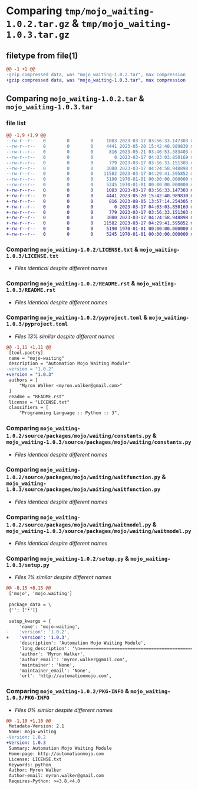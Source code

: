 # Comparing `tmp/mojo_waiting-1.0.2.tar.gz` & `tmp/mojo_waiting-1.0.3.tar.gz`

## filetype from file(1)

```diff
@@ -1 +1 @@
-gzip compressed data, was "mojo_waiting-1.0.2.tar", max compression
+gzip compressed data, was "mojo_waiting-1.0.3.tar", max compression
```

## Comparing `mojo_waiting-1.0.2.tar` & `mojo_waiting-1.0.3.tar`

### file list

```diff
@@ -1,9 +1,9 @@
--rw-r--r--   0        0        0     1083 2023-03-17 03:56:33.147303 mojo_waiting-1.0.2/LICENSE.txt
--rw-r--r--   0        0        0     4441 2023-05-20 15:42:40.989830 mojo_waiting-1.0.2/README.rst
--rw-r--r--   0        0        0      816 2023-05-21 03:46:53.383403 mojo_waiting-1.0.2/pyproject.toml
--rw-r--r--   0        0        0        0 2023-03-17 04:03:03.850169 mojo_waiting-1.0.2/source/packages/mojo/waiting/__init__.py
--rw-r--r--   0        0        0      779 2023-03-17 03:56:33.151303 mojo_waiting-1.0.2/source/packages/mojo/waiting/constants.py
--rw-r--r--   0        0        0     3080 2023-03-17 04:24:58.948898 mojo_waiting-1.0.2/source/packages/mojo/waiting/waitfunction.py
--rw-r--r--   0        0        0    11582 2023-03-17 04:29:41.595852 mojo_waiting-1.0.2/source/packages/mojo/waiting/waitmodel.py
--rw-r--r--   0        0        0     5190 1970-01-01 00:00:00.000000 mojo_waiting-1.0.2/setup.py
--rw-r--r--   0        0        0     5245 1970-01-01 00:00:00.000000 mojo_waiting-1.0.2/PKG-INFO
+-rw-r--r--   0        0        0     1083 2023-03-17 03:56:33.147303 mojo_waiting-1.0.3/LICENSE.txt
+-rw-r--r--   0        0        0     4441 2023-05-20 15:42:40.989830 mojo_waiting-1.0.3/README.rst
+-rw-r--r--   0        0        0      816 2023-08-05 13:57:14.254305 mojo_waiting-1.0.3/pyproject.toml
+-rw-r--r--   0        0        0        0 2023-03-17 04:03:03.850169 mojo_waiting-1.0.3/source/packages/mojo/waiting/__init__.py
+-rw-r--r--   0        0        0      779 2023-03-17 03:56:33.151303 mojo_waiting-1.0.3/source/packages/mojo/waiting/constants.py
+-rw-r--r--   0        0        0     3080 2023-03-17 04:24:58.948898 mojo_waiting-1.0.3/source/packages/mojo/waiting/waitfunction.py
+-rw-r--r--   0        0        0    11582 2023-03-17 04:29:41.595852 mojo_waiting-1.0.3/source/packages/mojo/waiting/waitmodel.py
+-rw-r--r--   0        0        0     5190 1970-01-01 00:00:00.000000 mojo_waiting-1.0.3/setup.py
+-rw-r--r--   0        0        0     5245 1970-01-01 00:00:00.000000 mojo_waiting-1.0.3/PKG-INFO
```

### Comparing `mojo_waiting-1.0.2/LICENSE.txt` & `mojo_waiting-1.0.3/LICENSE.txt`

 * *Files identical despite different names*

### Comparing `mojo_waiting-1.0.2/README.rst` & `mojo_waiting-1.0.3/README.rst`

 * *Files identical despite different names*

### Comparing `mojo_waiting-1.0.2/pyproject.toml` & `mojo_waiting-1.0.3/pyproject.toml`

 * *Files 13% similar despite different names*

```diff
@@ -1,11 +1,11 @@
 [tool.poetry]
 name = "mojo-waiting"
 description = "Automation Mojo Waiting Module"
-version = "1.0.2"
+version = "1.0.3"
 authors = [
     "Myron Walker <myron.walker@gmail.com>"
 ]
 readme = "README.rst"
 license = "LICENSE.txt"
 classifiers = [
     "Programming Language :: Python :: 3",
```

### Comparing `mojo_waiting-1.0.2/source/packages/mojo/waiting/constants.py` & `mojo_waiting-1.0.3/source/packages/mojo/waiting/constants.py`

 * *Files identical despite different names*

### Comparing `mojo_waiting-1.0.2/source/packages/mojo/waiting/waitfunction.py` & `mojo_waiting-1.0.3/source/packages/mojo/waiting/waitfunction.py`

 * *Files identical despite different names*

### Comparing `mojo_waiting-1.0.2/source/packages/mojo/waiting/waitmodel.py` & `mojo_waiting-1.0.3/source/packages/mojo/waiting/waitmodel.py`

 * *Files identical despite different names*

### Comparing `mojo_waiting-1.0.2/setup.py` & `mojo_waiting-1.0.3/setup.py`

 * *Files 1% similar despite different names*

```diff
@@ -8,15 +8,15 @@
 ['mojo', 'mojo.waiting']
 
 package_data = \
 {'': ['*']}
 
 setup_kwargs = {
     'name': 'mojo-waiting',
-    'version': '1.0.2',
+    'version': '1.0.3',
     'description': 'Automation Mojo Waiting Module',
     'long_description': '\n=============================================\nAutomation Mojo Waiting Module - mojo-waiting\n=============================================\n\nThis package provides support for enhanced context based waiting.  The waiting code\npatterns used are designed to present the best results in test stacktraces presented\nwhen a wait fails.  This makes the `mojo.waiting` module perfect for use with\ntest frameworks such as `pytest` and `testplus` that show code context in the error\nreport stack traces.\n\nAnother important aspect of the `mojo.waiting` module is that it uses `datetime`\ntimestamps and `timespan` for lengths of time so timeouts in error reporting are easier\nto interpret.\n\n.. code::\n\n    Traceback (most recent call last):\n    File "/home/myron/repos/mojo.waiting/source/tests/test_wait_for_it.py", line 97, in test_basic_wait_for_it_timeout\n        future.result()\n    File "/usr/lib/python3.10/concurrent/futures/_base.py", line 451, in result\n        return self.__get_result()\n    File "/usr/lib/python3.10/concurrent/futures/_base.py", line 403, in __get_result\n        raise self._exception\n    File "/usr/lib/python3.10/concurrent/futures/thread.py", line 58, in run\n        result = self.fn(*self.args, **self.kwargs)\n    File "/home/myron/repos/mojo.waiting/source/tests/test_wait_for_it.py", line 88, in wait_task\n        ctxwait.wait_for_it(wait_helper, interval=.5, timeout=2)\n    File "/home/myron/repos/mojo.waiting/source/packages/ctxwait/waiting.py", line 103, in wait_for_it\n        raise toerr\n    TimeoutError: Timeout waiting for \'wait_helper\':\n        timeout=2 start_time=2023-03-13 14:57:29.860302, end_time=2023-03-13 14:57:31.860302 now_time=2023-03-13 14:57:31.863681 time_diff=0:00:02.003379\n\n\nThe following is an example of how the `mojo.waiting` module is used.\n\n.. code:: python\n\n    from ctxwait import WaitContext, wait_for_it\n\n    def some_wait_helper(wctx: WaitContext):\n        finished = False\n\n        // TODO: Check if something is finished, the code and variables used\n        //       here will show up in any tracebacks from pytest or testplus\n        //       because the timeout is being raised in the appropriate scope.\n\n        if not finished and wctx.final_attempt:\n            whatfor = "Test timeout"\n            toerr = wctx.create_timeout(whatfor)\n            raise toerr\n\n        return finished\n\n    wait_for_it(some_wait_helper)\n\n\nThe `wait_for_it` method has many different parameters that can be used to override the\nbehavior of the wait loop.\n\n.. code:: python\n\n    def wait_for_it(looper: WaitCallback, *largs, what_for: Optional[str]=None, delay: float=DEFAULT_WAIT_DELAY,\n                interval: float=DEFAULT_WAIT_INTERVAL, timeout: float=DEFAULT_WAIT_TIMEOUT,\n                lkwargs: Dict[Any, Any]={}, wctx: Optional[WaitContext]=None):\n        """\n            Provides for convenient mechanism to wait for criteria to be met before proceeding.\n\n            :param looper: A callback method that is repeatedly called while it returns `False` up-to\n                        the end of a timeout period, and that will return `True` if a waited on\n                        condition is met prior to a timeout condition being met.\n            :param largs: Arguements to pass to the looper callback function.\n            :param what_for: A breif description of what is being waited for.\n            :param delay: An initial time delay to consume before beginning the waiting process.\n            :param interval: A period of time to delay between rechecks of the wait conditon\n            :param timeout: The maximum period of time in seconds that should be waited before timing out.\n            :param lkwargs: Additional keyword arguments to pass to the looper function\n\n            :raises TimeoutError: A timeout error with details around the wait condition.\n\n            ..note: The \'delay\', \'interval\' and \'timeout\' parameters will be ignored if the \'wctx\' parameter\n                    is passed as the wctx (WaitContext) parameter includes these values with it.\n        """\n        ...\n\nThe `wait_for_it` function must be passed a method that follows the `WaitCallback` protocol.  The function\ncan have variable arguments and keyword arguements but the first parameter to the `WaitCallback` method\nmust be a `WaitContext` object.\n\n==========\nReferences\n==========\n\n- `User Guide <userguide/userguide.rst>`_\n- `Coding Standards <userguide/10-00-coding-standards.rst>`_\n\n',
     'author': 'Myron Walker',
     'author_email': 'myron.walker@gmail.com',
     'maintainer': 'None',
     'maintainer_email': 'None',
     'url': 'http://automationmojo.com',
```

### Comparing `mojo_waiting-1.0.2/PKG-INFO` & `mojo_waiting-1.0.3/PKG-INFO`

 * *Files 0% similar despite different names*

```diff
@@ -1,10 +1,10 @@
 Metadata-Version: 2.1
 Name: mojo-waiting
-Version: 1.0.2
+Version: 1.0.3
 Summary: Automation Mojo Waiting Module
 Home-page: http://automationmojo.com
 License: LICENSE.txt
 Keywords: python
 Author: Myron Walker
 Author-email: myron.walker@gmail.com
 Requires-Python: >=3.8,<4.0
```

